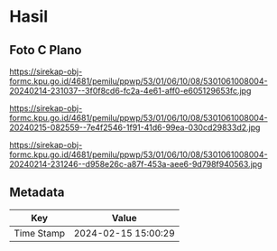 # Hasil

## Foto C Plano

https://sirekap-obj-formc.kpu.go.id/4681/pemilu/ppwp/53/01/06/10/08/5301061008004-20240214-231037--3f0f8cd6-fc2a-4e61-aff0-e605129653fc.jpg

https://sirekap-obj-formc.kpu.go.id/4681/pemilu/ppwp/53/01/06/10/08/5301061008004-20240215-082559--7e4f2546-1f91-41d6-99ea-030cd29833d2.jpg

https://sirekap-obj-formc.kpu.go.id/4681/pemilu/ppwp/53/01/06/10/08/5301061008004-20240214-231246--d958e26c-a87f-453a-aee6-9d798f940563.jpg


## Metadata

| Key        | Value               |
| ---------- | ------------------- |
| Time Stamp | 2024-02-15 15:00:29 |



